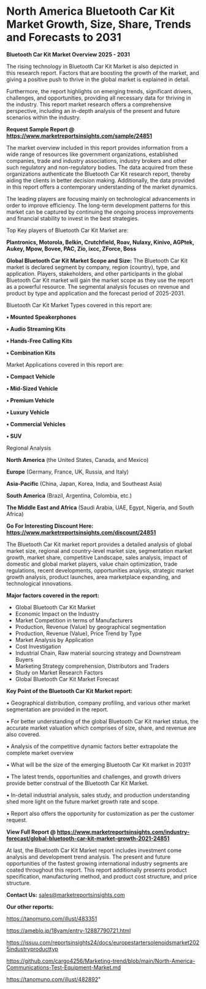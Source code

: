 # North America Bluetooth Car Kit Market Growth, Size, Share, Trends and Forecasts to 2031

<Strong> Bluetooth Car Kit Market Overview 2025 - 2031</strong>

The rising technology in Bluetooth Car Kit Market is also depicted in this research report. Factors that are boosting the growth of the market, and giving a positive push to thrive in the global market is explained in detail.

Furthermore, the report highlights on emerging trends, significant drivers, challenges, and opportunities, providing all necessary data for thriving in the industry. This report market research offers a comprehensive perspective, including an in-depth analysis of the present and future scenarios within the industry.

<strong>Request Sample Report @ <a href=https://www.marketreportsinsights.com/sample/24851>https://www.marketreportsinsights.com/sample/24851</a></strong>

The market overview included in this report provides information from a wide range of resources like government organizations, established companies, trade and industry associations, industry brokers and other such regulatory and non-regulatory bodies. The data acquired from these organizations authenticate the Bluetooth Car Kit research report, thereby aiding the clients in better decision making. Additionally, the data provided in this report offers a contemporary understanding of the market dynamics.

The leading players are focusing mainly on technological advancements in order to improve efficiency. The long-term development patterns for this market can be captured by continuing the ongoing process improvements and financial stability to invest in the best strategies.

Top Key players of Bluetooth Car Kit Market are:

<strong>Plantronics, Motorola, Belkin, Crutchfield, Roav, Nulaxy, Kinivo, AGPtek, Aukey, Mpow, Bovee, PAC, Zio, ixcc, ZForce, Boss</strong>

<strong><b>Global Bluetooth Car Kit Market Scope and Size:</b></strong>
The Bluetooth Car Kit market is declared segment by company, region (country), type, and application. Players, stakeholders, and other participants in the global Bluetooth Car Kit market will gain the market scope as they use the report as a powerful resource. The segmental analysis focuses on revenue and product by type and application and the forecast period of 2025-2031.

Bluetooth Car Kit Market Types covered in this report are:

<strong>• Mounted Speakerphones

• Audio Streaming Kits

• Hands-Free Calling Kits

• Combination Kits</strong>

Market Applications covered in this report are:

<strong>• Compact Vehicle

• Mid-Sized Vehicle

• Premium Vehicle

• Luxury Vehicle

• Commercial Vehicles

• SUV</strong> 

Regional Analysis

<strong>North America</strong> (the United States, Canada, and Mexico)

<strong>Europe</strong> (Germany, France, UK, Russia, and Italy)

<strong>Asia-Pacific</strong> (China, Japan, Korea, India, and Southeast Asia)

<strong>South America</strong> (Brazil, Argentina, Colombia, etc.)

<strong>The Middle East and Africa</strong> (Saudi Arabia, UAE, Egypt, Nigeria, and South Africa)

<strong>Go For Interesting Discount Here: <a href=https://www.marketreportsinsights.com/discount/24851>https://www.marketreportsinsights.com/discount/24851</a></strong>

The Bluetooth Car Kit market report provides a detailed analysis of global market size, regional and country-level market size, segmentation market growth, market share, competitive Landscape, sales analysis, impact of domestic and global market players, value chain optimization, trade regulations, recent developments, opportunities analysis, strategic market growth analysis, product launches, area marketplace expanding, and technological innovations.

<strong><b>Major factors covered in the report:</b></strong>
<ul>
  <li>Global Bluetooth Car Kit Market </li>
  <li>Economic Impact on the Industry</li>
  <li>Market Competition in terms of Manufacturers</li>
  <li>Production, Revenue (Value) by geographical segmentation</li>
  <li>Production, Revenue (Value), Price Trend by Type</li>
  <li>Market Analysis by Application</li>
  <li>Cost Investigation</li>
  <li>Industrial Chain, Raw material sourcing strategy and Downstream Buyers</li>
  <li>Marketing Strategy comprehension, Distributors and Traders</li>
  <li>Study on Market Research Factors</li>
  <li>Global Bluetooth Car Kit Market Forecast</li>
</ul>

<strong><b>Key Point of the Bluetooth Car Kit Market report:</b></strong>

• Geographical distribution, company profiling, and various other market segmentation are provided in the report.

• For better understanding of the global Bluetooth Car Kit market status, the accurate market valuation which comprises of size, share, and revenue are also covered.

• Analysis of the competitive dynamic factors better extrapolate the complete market overview

• What will be the size of the emerging Bluetooth Car Kit market in 2031?

• The latest trends, opportunities and challenges, and growth drivers provide better construal of the Bluetooth Car Kit Market.

• In-detail industrial analysis, sales study, and production understanding shed more light on the future market growth rate and scope.

• Report also offers the opportunity for customization as per the customer request.

<strong><b>View Full Report @ <a href=https://www.marketreportsinsights.com/industry-forecast/global-bluetooth-car-kit-market-growth-2021-24851>https://www.marketreportsinsights.com/industry-forecast/global-bluetooth-car-kit-market-growth-2021-24851</a></b></strong>


At last, the Bluetooth Car Kit Market report includes investment come analysis and development trend analysis. The present and future opportunities of the fastest growing international industry segments are coated throughout this report. This report additionally presents product specification, manufacturing method, and product cost structure, and price structure.

<strong>Contact Us:</strong>
sales@marketreportsinsights.com

<strong>Our other reports:</strong>

<a href=https://tanomuno.com/illust/483351>https://tanomuno.com/illust/483351</a>

<a href=https://ameblo.jp/18yam/entry-12887790721.html>https://ameblo.jp/18yam/entry-12887790721.html</a>

<a href=https://issuu.com/reportsinsights24/docs/europestartersolenoidsmarket2025industryproducttyp>https://issuu.com/reportsinsights24/docs/europestartersolenoidsmarket2025industryproducttyp</a>

<a href=https://github.com/cargo4256/Marketing-trend/blob/main/North-America-Communications-Test-Equipment-Market.md>https://github.com/cargo4256/Marketing-trend/blob/main/North-America-Communications-Test-Equipment-Market.md</a>

<a href=https://tanomuno.com/illust/482892>https://tanomuno.com/illust/482892</a>"
